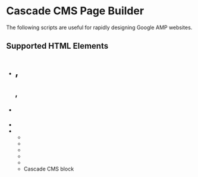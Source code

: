# Cascade CMS Page Builder
The following scripts are useful for rapidly designing Google AMP websites.

## Supported HTML Elements
  - <h1>, <h2>, <h3>
  - <p>
  - <a>
  - <ul>
  - <div>
  - <amp-img>
  - <amp-video>
  - <amp-carousel>
  - <amp-iframe>
  - Cascade CMS block

